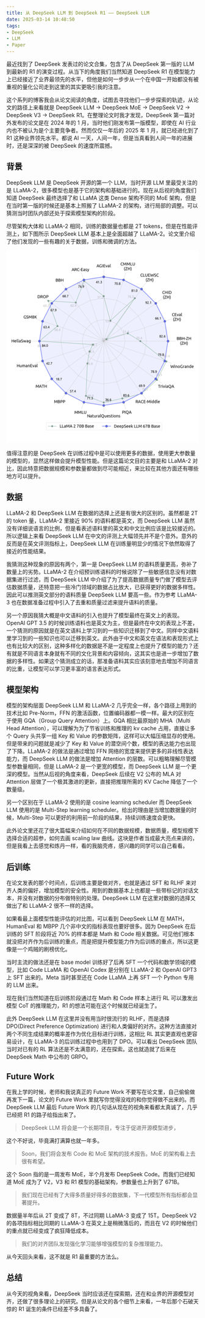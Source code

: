```yaml
---
title: 从 DeepSeek LLM 到 DeepSeek R1 —— DeepSeek LLM
date: 2025-03-14 10:48:50
tags: 
- DeepSeek
- LLM
- Paper
---
```


最近找到了 DeepSeek 发表过的论文合集，包含了从 DeepSeek 第一版的 LLM 到最新的 R1 的演变过程。从当下的角度我们当然知道 DeepSeek R1 在模型能力上已经接近了业界最领先的水平，但他是如何一步步从一个在中国一开始都没有被重视的量化公司走到这里的其实更吸引我的注意。

这个系列的博客我会从论文阅读的角度，试图去寻找他们一步步探索的轨迹，从论文的路径上来看就是 DeepSeek LLM -> DeepSeek MoE -> DeepSeek V2 -> DeepSeek V3 -> DeepSeek R1。在整理论文时我才发现，DeepSeek 第一篇对外发布的论文是在 2024 年的 1 月，当时他们刚发布第一版模型，即使在 AI 行业内也不被认为是个主要竞争者。然而仅仅一年后的 2025 年 1 月，就已经进化到了 R1 这种业界领先水平。都说 AI 一天，人间一年，但是当真看到人间一年的进展时，还是深深的被 DeepSeek 的速度所震撼。

## 背景

DeepSeek LLM 是 DeepSeek 开源的第一个 LLM，当时开源 LLM 里最受关注的是 LLaMA-2，很多模型也是基于它的架构和基础进行的。现在从后视的角度我们知道 DeepSeek 最终选择了和 LLaMA 这类 Dense 架构不同的 MoE 架构，但是在当时第一版的时候还是基本上照搬了 LLaMA-2 的架构，进行局部的调整。可以猜测当时团队内部还处于探索模型架构的阶段。

尽管架构大体和 LLaMA-2 相同，训练的数据量也都是 2T tokens，但是在性能评测上，如下图所示 DeepSeek LLM 基本上是全面超越了 LLaMA-2。论文里介绍了他们发现的一些有趣的关于数据，训练和微调的方法。

![alt text](../images/deepseekllm.png)

值得注意的是 DeepSeek 在训练过程中是可以使用更多的数据，使用更大参数量的模型的，显然这样做会提升模型性能。但是这篇论文目的主要是和 LLaMA-2 对比，因此特意把数据规模和参数量都做到尽可能相近，来比较在其他方面还有哪些地方可以提升。

## 数据

LLaMA-2 和 DeepSeek LLM 在数据的选择上还是有很大的区别的。虽然都是 2T 的 token 量，LLaMA-2 里接近 90% 的语料都是英文，而 DeepSeek LLM 虽然没有详细说语言的比例，但是看表述语料里的英文和中文比例应该是比较接近的。所以逻辑上来看 DeepSeek LLM 在中文的评测上大幅领先并不是个意外。意外的反而是在英文评测指标上，DeepSeek LLM 在训练量明显少的情况下依然取得了接近的性能结果。

我猜测这种现象的原因有两个，第一是 DeepSeek LLM 的语料质量更高，弥补了数量上的劣势。LLaMA-2 在介绍预训练语料的时候说除了一些敏感信息没有对数据集进行过滤，而 DeepSeek LLM 中介绍了为了提高数据质量专门做了模型去评估数据质量，还特意把一些冷门领域的数据占比放大，已获得更好的数据多样性。因此可以推测英文部分的语料质量 DeepSeek LLM 要高一些。作为参考 LLaMA-3 也在数据准备过程中引入了去重和质量过滤来提升语料的质量。

另一个原因我猜大概是中文语料的引入也提升了模型最终在英文上的表现。OpenAI GPT 3.5 的时候训练语料也是英文为主，但是最终在中文的表现上不差，一个猜测的原因就是在英文语料上学习到的一些知识迁移到了中文。同样中文语料里学习到的一些知识也可以迁移到英文。此外由于中文和英文在语法和表现形式上也有比较大的区别，这种多样化的数据是不是一定程度上也提升了模型的能力？还有就是不同语言本身就有不同的文化背景和内容倾向，这其实也是进一步增加了数据的多样性。如果这个猜测成立的话，那准备语料其实应该刻意地去增加不同语言的比重，让模型可以学习更丰富的语言表达形式。

## 模型架构

模型的架构层面 DeepSeek LLM 和 LLaMA-2 几乎完全一样，各个路径上用到的技术比如 Pre-Norm，FFN 的激活函数，位置编码器都一模一样。最大的区别在于使用 GQA（Group 
Query Attention）上。GQA 相比最原始的 MHA（Multi Head Attention），可以理解为为了节省训练和推理的 kv cache 占用，直接让多个 Query 头共享一组 Key 和 Value 的参数矩阵，这样可以大幅压缩显存的使用。但是带来的问题就是减少了 Key 和 Value 的潜空间个数，模型的表达能力也出现了下降。LLaMA-2 的做法是通过增加 FFN 网络的宽度来提供更多的非线性表达能力，而 DeepSeek LLM 的做法是增加 Attention 的层数。可以粗略理解尽管模型参数量相同，但是 LLaMA-2 是一个更宽的模型，而 DeepSeek LLM 是一个更深的模型。当然从后视的角度来看，DeepSeek 后续在 V2 公布的 MLA 对 Attention 层做了一个极其激进的更新，直接把推理所需的 KV Cache 降低了一个数量级。

另一个区别在于 LLaMA-2 使用的是 cosine learning scheduler 而 DeepSeek LLM 使用的是 Multi-Step learning scheduler。给出的理由是当增加数据量的时候，Multi-Step 可以更好的利用前一阶段的结果，持续训练速度会更快。

此外论文里还花了很大篇幅来介绍如何在不同的数据规模，数据质量，模型规模下选择合适的超参，如何去画 scaling law 曲线。这块是作者当成最大亮点来讲的，但是我看上去感觉和炼丹一样，看的我脑壳疼，感兴趣的同学可以自己看看。

## 后训练

在论文发表的那个时间点，后训练主要是做对齐，也就是通过 SFT 和 RLHF 来对齐人类的偏好，增加模型的安全性。用到的数据基本上也都是一些带标记的对话文本，并没有对数据的分布做特别的处理。DeepSeek LLM 在这里对数据的选择又做出了和 LLaMA-2 很不一样的选择。

如果看最上面模型性能评估的对比图，可以看到 DeepSeek LLM 在 MATH，HumanEval 和 MBPP 几个非中文的指标表现也要好很多。因为 DeepSeek 在后训练的 SFT 阶段将近 70% 的样本都是 Math 和 Code 相关数据。可见他们根本就没把对齐作为后训练的重点，而是把提升模型能力作为后训练的重点，所以这更像是一个鸡贼的刷榜优化。

当时主流的做法还是在 base model 训练好了后再 SFT 一个代码和数学领域的模型，比如 Code LLaMA  和 OpenAI Codex 是分别在 LLaMA-2 和 OpenAI GPT3 上 SFT 出来的。Meta 当时甚至还在 Code LLaMA 上再 SFT 一个 Python 专用的 LLM 出来。

现在我们当然知道在后训练阶段通过在 Math 和 Code 样本上进行 RL 可以激发出模型 CoT 的推理能力，R1 的想法可能在这个时候就已经诞生了。

此外 DeepSeek LLM 在这里并没有用当时很流行的 RLHF，而是选择 DPO(Direct Preference Optimization) 进行和人类偏好的对齐。这种方法直接对两个不同生成结果的概率差作为优化目标进行训练，这相比 RL 其实更直观也更容易设计，在 LLaMA-3 的后训练过程中也用到了 DPO。可以看出 DeepSeek 团队当时对已有的 RL 算法还是不太满意的，还在探索。这也就造就了后来在 DeepSeek Math 中公布的 GRPO。 

## Future Work

在我上学的时候，老师和我说真正的 Future Work 不要写在论文里，自己偷偷做再发下一篇，论文的 Future Work 里就写你觉得没戏的和你觉得做不出来的。而 DeepSeek LLM 最后 Future Work 的几句话从现在的视角来看都太真诚了，几乎已经把 R1 的路子给指出来了。

> DeepSeek LLM 将会是一个长期项目，专注于促进开源模型进步，

这个不好说，毕竟满打满算也就一年多。

> Soon，我们将会发布 Code 和 MoE 架构的技术报告。MoE 的架构看上去很有希望。

这个 Soon 指的是一周发布 MoE，半个月发布 DeepSeek Code。而我们已经知道 MoE 成为了 V2，V3 和 R1 模型的基础架构，参数量也上升到了 671B。

> 我们现在已经有了大得多质量好得多的数据集，下一代模型所有指标都会显著提升。

数据量半年后从 2T 变成了 8T，不过同期 LLaMA-3 变成了 15T。DeepSeek V2 的各项指标相比同期的 LLaMA-3 在英文上是稍微落后的，而且在 V2 的时候他们的重点就已经变成了疯狂降低成本。

> 我们的对齐团队发现强化学习能够增强模型的复杂推理能力。

从今天回头来看，这不就是 R1 最重要的方法么。

## 总结

从今天的视角来看，DeepSeek 当时应该还在探索期，还在和业界的开源模型对齐，还做了很多理论上的研究。但是从论文的各个细节上来看，一年后那个石破天惊的 R1 诞生的条件已经差不多具备了。